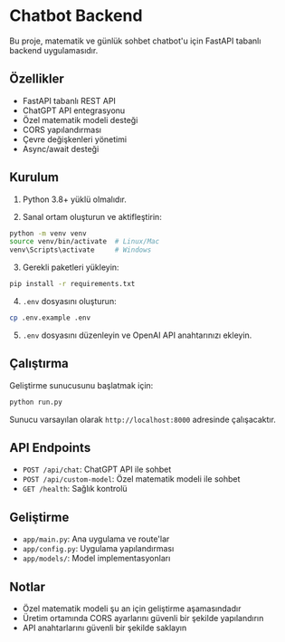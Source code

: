 # Chatbot Backend

Bu proje, matematik ve günlük sohbet chatbot'u için FastAPI tabanlı backend uygulamasıdır.

## Özellikler

- FastAPI tabanlı REST API
- ChatGPT API entegrasyonu
- Özel matematik modeli desteği
- CORS yapılandırması
- Çevre değişkenleri yönetimi
- Async/await desteği

## Kurulum

1. Python 3.8+ yüklü olmalıdır.

2. Sanal ortam oluşturun ve aktifleştirin:
```bash
python -m venv venv
source venv/bin/activate  # Linux/Mac
venv\Scripts\activate     # Windows
```

3. Gerekli paketleri yükleyin:
```bash
pip install -r requirements.txt
```

4. `.env` dosyasını oluşturun:
```bash
cp .env.example .env
```

5. `.env` dosyasını düzenleyin ve OpenAI API anahtarınızı ekleyin.

## Çalıştırma

Geliştirme sunucusunu başlatmak için:

```bash
python run.py
```

Sunucu varsayılan olarak `http://localhost:8000` adresinde çalışacaktır.

## API Endpoints

- `POST /api/chat`: ChatGPT API ile sohbet
- `POST /api/custom-model`: Özel matematik modeli ile sohbet
- `GET /health`: Sağlık kontrolü

## Geliştirme

- `app/main.py`: Ana uygulama ve route'lar
- `app/config.py`: Uygulama yapılandırması
- `app/models/`: Model implementasyonları

## Notlar

- Özel matematik modeli şu an için geliştirme aşamasındadır
- Üretim ortamında CORS ayarlarını güvenli bir şekilde yapılandırın
- API anahtarlarını güvenli bir şekilde saklayın 